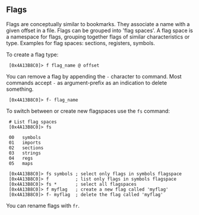 ## Flags

Flags are conceptually similar to bookmarks. They associate a name with a given offset in a file. Flags can be grouped into 'flag spaces'. A flag space is a namespace for flags, grouping together flags of similar characteristics or type. Examples for flag spaces: sections, registers, symbols.

To create a flag type:

     [0x4A13B8C0]> f flag_name @ offset

You can remove a flag by appending the `-` character to command. Most commands accept `-` as argument-prefix as an indication to delete something.

     [0x4A13B8C0]> f- flag_name

To switch between or create new flagspaces use the `fs` command:

     # List flag spaces
     [0x4A13B8C0]> fs

     00   symbols
     01   imports
     02   sections
     03   strings
     04   regs
     05   maps
     
     [0x4A13B8C0]> fs symbols ; select only flags in symbols flagspace
     [0x4A13B8C0]> f          ; list only flags in symbols flagspace
     [0x4A13B8C0]> fs *       ; select all flagspaces
     [0x4A13B8C0]> f myflag   ; create a new flag called 'myflag'
     [0x4A13B8C0]> f- myflag  ; delete the flag called 'myflag'

You can rename flags with `fr`.
